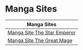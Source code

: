 # Manga Sites

| Manga Sites |
|-------------|
|[Manga Site The Star Emperor](/2020/08/27/Manga-Site-The-Star-Emperor.html)|
|[Manga Site The Great Mage](/2020/08/27/Manga-Site-The-Great-Mage.html)|
